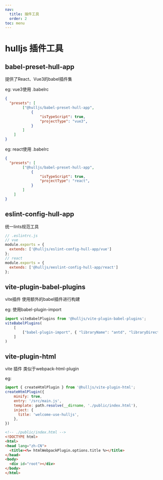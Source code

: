 ```yaml
---
nav:
  title: 插件工具
  order: 2
toc: menu
---
```


#  hulljs 插件工具

## babel-preset-hull-app
提供了React、Vue3的babel插件集

eg: vue3使用 .babelrc
```json
{
  "presets": [
        ["@hulljs/babel-preset-hull-app",
            { 
                "isTypeScript": true,
                "projectType": "vue3",
            }
        ]
    ]
}
```

eg: react使用 .babelrc
```json
{
  "presets": [
        ["@hulljs/babel-preset-hull-app",
            { 
                "isTypeScript": true,
                "projectType": "react",
            }
        ]
    ]
}
```

## eslint-config-hull-app
统一lints规范工具
```js
// .eslintrc.js
// vue
module.exports = {
  extends: ['@hulljs/eslint-config-hull-app/vue']
};
// react
module.exports = {
  extends: ['@hulljs/eeslint-config-hull-app/react']
};
```
## vite-plugin-babel-plugins
vite插件 使用额外的babel插件进行构建

eg: 使用babel-plugin-import
```js
import viteBabelPlugins from '@hulljs/vite-plugin-babel-plugins';
viteBabelPlugins(
    [
        ["babel-plugin-import", { "libraryName": "antd", "libraryDirectory": "es"}]
    ]
)
```
## vite-plugin-html
vite 插件 类似于webpack-html-plugin

eg: 
```js
import { createHtmlPlugin } from '@hulljs/vite-plugin-html';
createHtmlPlugin({
    minify: true,
    entry: '/src/main.js',
    template: path.resolve(__dirname, './public/index.html'),
    inject: {
      title: 'welcome-use-hulljs',
    },
})
```

```html
<!-- ./public/index.html -->
<!DOCTYPE html>
<html>
<head lang="zh-CN">
  <title><%= htmlWebpackPlugin.options.title %></title>
</head>
<body>
  <div id="root"></div>
</body>
</html>
```